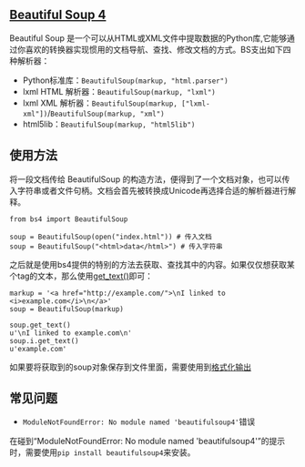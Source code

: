 ## [Beautiful Soup 4](https://beautifulsoup.readthedocs.io/zh_CN/v4.4.0/)


Beautiful Soup 是一个可以从HTML或XML文件中提取数据的Python库,它能够通过你喜欢的转换器实现惯用的文档导航、查找、修改文档的方式。BS支出如下四种解析器：

- Python标准库：`BeautifulSoup(markup, "html.parser")`
- lxml HTML 解析器：`BeautifulSoup(markup, "lxml")`
- lxml XML 解析器：`BeautifulSoup(markup, ["lxml-xml"])`/`BeautifulSoup(markup, "xml")`
- html5lib：`BeautifulSoup(markup, "html5lib")`



## 使用方法

将一段文档传给 BeautifulSoup 的构造方法，便得到了一个文档对象，也可以传入字符串或者文件句柄。文档会首先被转换成Unicode再选择合适的解析器进行解释。

```
from bs4 import BeautifulSoup

soup = BeautifulSoup(open("index.html")) # 传入文档
soup = BeautifulSoup("<html>data</html>") # 传入字符串
```

之后就是使用bs4提供的特别的方法去获取、查找其中的内容。如果仅仅想获取某个tag的文本，那么使用[get_text()](https://beautifulsoup.readthedocs.io/zh_CN/v4.4.0/#get-text)即可：

```
markup = '<a href="http://example.com/">\nI linked to <i>example.com</i>\n</a>'
soup = BeautifulSoup(markup)

soup.get_text()
u'\nI linked to example.com\n'
soup.i.get_text()
u'example.com'
```

如果要将获取到的soup对象保存到文件里面，需要使用到[格式化输出](https://beautifulsoup.readthedocs.io/zh_CN/v4.4.0/#id48)


## 常见问题

- `ModuleNotFoundError: No module named 'beautifulsoup4'`错误

在碰到“ModuleNotFoundError: No module named 'beautifulsoup4'”的提示时，需要使用`pip install beautifulsoup4`来安装。

